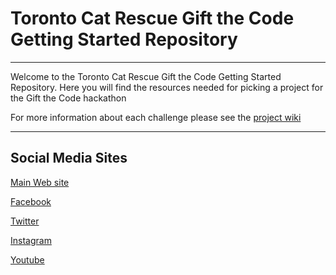 # Toronto Cat Rescue Gift the Code Getting Started Repository
---
Welcome to the Toronto Cat Rescue Gift the Code Getting Started 
Repository. Here you will find the resources needed for picking 
a project for the Gift the Code hackathon

For more information about each challenge please see the 
[project wiki](https://github.com/torontocatrescue/GiftTheCode/wiki)


---

## Social Media Sites

[Main Web site](https://torontocatrescue.ca/)

[Facebook](https://www.facebook.com/TorontoCatRescue/)

[Twitter](https://twitter.com/torontocatrescu)

[Instagram](https://www.instagram.com/torontocatrescu/)

[Youtube](https://www.youtube.com/user/torontocatrescue)
